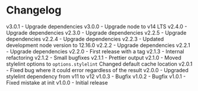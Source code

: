 
# Changelog

v3.0.1 - Upgrade dependencies
v3.0.0 - Upgrade node to v14 LTS
v2.4.0 - Upgrade dependencies
v2.3.0 - Upgrade dependencies
v2.2.5 - Upgrade dependencies
v2.2.4 - Upgrade dependencies
v2.2.3 - Updated development node version to 12.16.0
v2.2.2 - Upgrade dependencies
v2.2.1 - Upgrade dependencies
v2.2.0 - First release with a tag
v2.1.3 - Internal refactoring
v2.1.2 - Small bugfixes
v2.1.1 - Prettier output
v2.1.0 - Moved stylelint options to `options.stylelint`
         Changed default cache location
v2.0.1 - Fixed bug where it could error regardless of the result
v2.0.0 - Upgraded stylelint dependency from v11 to v12
v1.0.3 - Bugfix
v1.0.2 - Bugfix
v1.0.1 - Fixed mistake at init
v1.0.0 - Initial release
